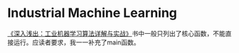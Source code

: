 # Industrial Machine Learning
 [《深入浅出：工业机器学习算法详解与实战》](https://item.jd.com/12801902.html)书中一般只列出了核心函数，不能直接运行。应读者要求，我一一补充了main函数。
